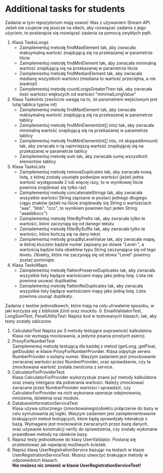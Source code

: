 # Additional tasks for students

Zadania w tym repozytorium mają oswoić Was z używaniem Stream API. Jeżeli nie czujecie się jeszcze na siłach, aby rozwiązać zadania z jego użyciem, to postarajcie się rozwiązać zadania za pomocą zwykłych pętli.

1. Klasa TasksLongs
    * Zaimplementuj metodę findMaxElement tak, aby zwracała maksymalną wartość znajdującą się na przekazanej w parametrze liście
    * Zaimplementuj metodę findMinElement tak, aby zwracała minimalną wartość znajdującą się na przekazanej w parametrze liście
    * Zaimplementuj metodę findMedianElement tak, aby zwracała medianę wszystkich wartości (mediana to wartość przeciętna, a nie średnia!)
    * Zaimplementuj metodę countLongsGreaterThen tak, aby zwracała ilość wartości większych od wartości "minimalLongValue"
2. Klasa TasksInts (zwróćcie uwagę na to, że parametrem wejściowym jest tutaj tablica typów int)
    * Zaimplementuj metodę findMaxElement tak, aby zwracała maksymalną wartość znajdującą się na przekazanej w parametrze tablicy
    * Zaimplementuj metodę findMinElement(int[] ints) tak, aby zwracała minimalną wartość znajdującą się na przekazanej w parametrze tablicy
    * Zaimplementuj metodę findMinElement(int[] ints, int skippedAmount) tak, aby zwracała n-tą najmniejszą wartość znajdującej się na przekazanej w parametrze tablicy
    * Zaimplementuj metodę sum tak, aby zwracała sumę wszystkich elementów tablicy
3. Klasa TasksLists
    * Zaimplementuj metodę removeDuplicates tak, aby zwracała nową listę, z której zostały usunięte podwójne wartości (jeżeli jedna wartość występowała 2 lub więcej razy, to w wynikowej liście powinna znajdować się tylko raz)
    * Zaimplementuj metodę concatenateStrings tak, aby zwracała wszystkie wartości String zapisane w postaci jednego długiego ciągu znaków (jeżeli na liście znajdowały się String o wartościach "aaa", "bbb", "ccc", to wynikiem powinien być jeden String "aaabbbccc")
    * Zaimplementuj metodę filterByPrefix tak, aby zwracała tylko te wartości, które zaczynają się od danego tekstu
    * Zaimplementuj metodę filterBySuffix tak, aby zwracała tylko te wartości, które kończą się na dany tekst
    * Zaimplementuj metodę groupByLevelValue tak, aby zwracała mapę, w której kluczem będzie numer zapisany po słowie "Level-", a wartością będzie lista obiektów typu String zaczynająca się od tego levelu. Obiekty, które nie zaczynają się od słowa "Level" powinny zostać pominięte.
4. Klasa TasksMaps
    * Zaimplementuj metodę flattenPreserveDuplicates tak, aby zwracała wszystkie listy będące wartościami mapy jako jedną listę. Lista nie powinna usuwać duplikatów.
    * Zaimplementuj metodę flattenNoDuplicates tak, aby zwracała wszystkie listy będące wartościami mapy jako jedną listę. Lista powinna usunąć duplikaty.
	
Zadania z testów jednostkowch, które mają na celu utrwalenie sposobu, w jaki korzysta się z bibliotek jUnit oraz mockito.
0. EmailValidatorTest, LongSumTest, PeselUtilityTest: Napisz kod w testowanych klasach, tak, aby testy zostały zaliczone.
1. CalculatorTest
    Napisz po 3 metody testujące poprawność kalkulatora. Klasa nie wymaga mockowania, a jedynie pisania prostych asercji.
2. ProxyForNumberTest  
    Zaimplementuj metodę testującą dla każdej z metod (getLong, getFloat, getDouble) w klasie ProxyForNumberProvider. Klasa odpytuje serwis NumberProvider o kolejny numer. Waszym zadaniem jest zmockowanie zwracanej wartości przez NumberProvider, oraz sprawdzenie, czy ta zmockowana wartość została zwrócona z service.
3. CalculatorForProviderTest  
    Klasa CalculatorForProvider wykorzystuje znane już metody kalkulatora oraz znany intergace dla pobierania wartości. Należy zmockować zwracane przez NumberProvider wartości i sprawdzić, czy CalculatorForProvider na nich wykonana operacje odejmowania, mnożenia, dzielenia oraz modulo.
4. DatabaseInformationServiceTest  
    Klasa używa sztucznego (zmockowanego)obiektu połączenie do bazy w celu symulowania jej logiki. Waszym zadaniem jest zaimplementowanie brakujących metod testujących, które będą sprawdzały interakcje z bazą. Wymagane jest mockowanie zwracanych przez bazę danych, oraz używanie konstrukcji verify do sprawdzenia, czy zostały wykonane prawidłowe metody na obiekcie bazy.
5. Napisz testy jednostkowe do klasy UserValidator. Postaraj się przetestować jak najwięcej możliwych ścieżek.
6. Napisz klasę UserRegistrationService bazując na testach w klasie UserRegistrationServiceTest.
    Musisz utworzyć brakujące metody w odpowiednich klasach.  
    **Nie możesz nic zmienić  w klasie UserRegistrationServiceTest!**